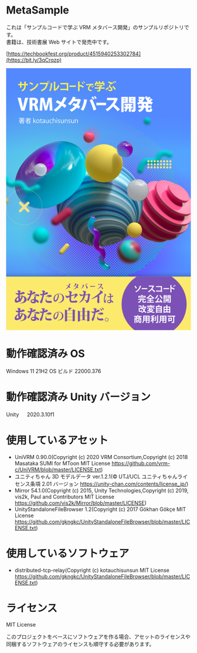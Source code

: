 # MetaSample

これは「サンプルコードで学ぶ VRM メタバース開発」のサンプルリポジトリです。  
書籍は、技術書展 Web サイトで発売中です。

[https://techbookfest.org/product/4515940253302784](https://bit.ly/3qCrqzp)

[![表紙](./images/thumbnail.png)](https://bit.ly/3qCrqzp)

# 動作確認済み OS

Windows 11 21H2 OS ビルド 22000.376

# 動作確認済み Unity バージョン

Unity 　 2020.3.10f1

# 使用しているアセット

- UniVRM 0.90.0(Copyright (c) 2020 VRM Consortium,Copyright (c) 2018 Masataka SUMI for MToon
  MIT License https://github.com/vrm-c/UniVRM/blob/master/LICENSE.txt)
- ユニティちゃん 3D モデルデータ ver.1.2.1(© UTJ/UCL ユニティちゃんライセンス条項 2.01 バージョン https://unity-chan.com/contents/license_jp/)
- Mirror 54.1.0(Copyright (c) 2015, Unity Technologies,Copyright (c) 2019, vis2k, Paul and Contributors MIT License https://github.com/vis2k/Mirror/blob/master/LICENSE)
- UnityStandaloneFileBrowser 1.2(Copyright (c) 2017 Gökhan Gökçe
  MIT License https://github.com/gkngkc/UnityStandaloneFileBrowser/blob/master/LICENSE.txt)

# 使用しているソフトウェア

- distributed-tcp-relay(Copyright (c) kotauchisunsun
  MIT License https://github.com/gkngkc/UnityStandaloneFileBrowser/blob/master/LICENSE.txt)

# ライセンス

MIT License

このプロジェクトをベースにソフトウェアを作る場合、アセットのライセンスや同梱するソフトウェアのライセンスも順守する必要があります。
